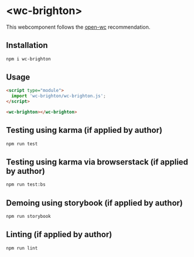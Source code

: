 # \<wc-brighton>

This webcomponent follows the [open-wc](https://github.com/open-wc/open-wc) recommendation.

## Installation
```bash
npm i wc-brighton
```

## Usage
```html
<script type="module">
  import 'wc-brighton/wc-brighton.js';
</script>

<wc-brighton></wc-brighton>
```

## Testing using karma (if applied by author)
```bash
npm run test
```

## Testing using karma via browserstack (if applied by author)
```bash
npm run test:bs
```

## Demoing using storybook (if applied by author)
```bash
npm run storybook
```

## Linting (if applied by author)
```bash
npm run lint
```

